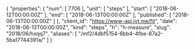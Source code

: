 {
  "properties": {
    "num": [
      7706
    ],
    "unit": [
      "steps"
    ],
    "start": [
      "2018-06-12T00:00:00Z"
    ],
    "end": [
      "2018-06-13T00:00:00Z"
    ],
    "published": [
      "2018-06-13T00:00:00Z"
    ]
  },
  "client_id": "https://www-api.jvt.me/fit",
  "date": "2018-06-13T00:00:00Z",
  "kind": "steps",
  "h": "h-measure",
  "slug": "2018/06/hxqq7",
  "aliases": [
    "/mf2/4dbf5154-6bb4-4fbe-87a2-5ba17744391a/"
  ]
}
